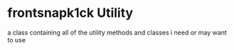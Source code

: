 # frontsnapk1ck Utility

a class containing all of the utility methods and classes i need or may want to use